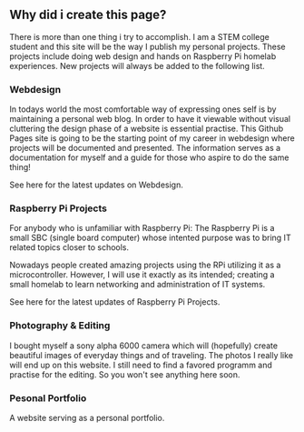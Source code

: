## Why did i create this page?

There is more than one thing i try to accomplish. I am a STEM college student and this site will be the way I publish my personal projects. These projects include doing web design and hands on Raspberry Pi homelab experiences. New projects will always be added to the following list.

### Webdesign
In todays world the most comfortable way of expressing ones self is by maintaining a personal web blog. In order to have it viewable without visual cluttering the design phase of a website is essential practise. This Github Pages site is going to be the starting point of my career in webdesign where projects will be documented and presented. The information serves as a documentation for myself and a guide for those who aspire to do the same thing!

See here for the latest updates on Webdesign.

### Raspberry Pi Projects
For anybody who is unfamiliar with Raspberry Pi:
The Raspberry Pi is a small SBC (single board computer) whose intented purpose was to bring IT related topics closer to schools.

Nowadays people created amazing projects using the RPi utilizing it as a microcontroller. However, I will use it exactly as its intended; creating a small homelab to learn networking and administration of IT systems.

See here for the latest updates of Raspberry Pi Projects.

### Photography & Editing
I bought myself a sony alpha 6000 camera which will (hopefully) create beautiful images of everyday things and of traveling. The photos I really like will end up on this website. I still need to find a favored programm and practise for the editing. So you won't see anything here soon.

### Pesonal Portfolio
A website serving as a personal portfolio.  
